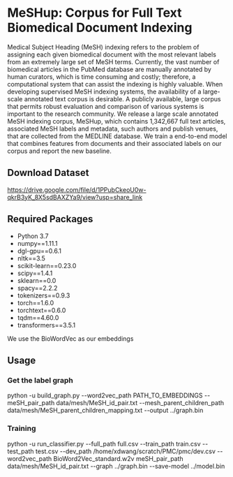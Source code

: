 # MeSHup: Corpus for Full Text Biomedical Document Indexing
Medical Subject Heading (MeSH) indexing refers to the problem of assigning each given biomedical document with the most relevant labels from an extremely large set of MeSH terms. Currently, the vast number of biomedical articles in the PubMed database are manually annotated by human curators, which is time consuming and costly; therefore, a computational system that can assist the indexing is highly valuable. When developing supervised MeSH indexing systems, the availability of a large-scale annotated text corpus is desirable. A publicly available, large corpus that permits robust  evaluation and comparison of various systems is important to the research community. We release a large scale annotated MeSH indexing corpus, MeSHup, which contains 1,342,667 full text articles, associated MeSH labels and metadata, such authors and publish venues, that are collected from the MEDLINE database. We train a end-to-end model that combines features from  documents  and their associated labels on our corpus and report the new baseline.
## Download Dataset
https://drive.google.com/file/d/1PPubCkeoU0w-qkrB3yK_8X5sdBAXZYa9/view?usp=share_link
## Required Packages
- Python 3.7
- numpy==1.11.1
- dgl-gpu==0.6.1
- nltk==3.5
- scikit-learn==0.23.0
- scipy==1.4.1
- sklearn==0.0
- spacy==2.2.2
- tokenizers==0.9.3
- torch==1.6.0
- torchtext==0.6.0
- tqdm==4.60.0
- transformers==3.5.1

We use the BioWordVec as our embeddings 

## Usage
### Get the label graph
python -u build_graph.py --word2vec_path PATH_TO_EMBEDDINGS --meSH_pair_path data/mesh/MeSH_id_pair.txt --mesh_parent_children_path data/mesh/MeSH_parent_children_mapping.txt --output ../graph.bin
### Training 
python -u run_classifier.py --full_path full.csv --train_path train.csv --test_path test.csv --dev_path /home/xdwang/scratch/PMC/pmc/dev.csv --word2vec_path BioWord2Vec_standard.w2v meSH_pair_path data/mesh/MeSH_id_pair.txt --graph ../graph.bin --save-model ../model.bin


